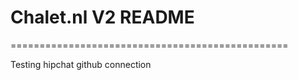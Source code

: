 # Chalet.nl V2 README
================================================

Testing hipchat github connection

